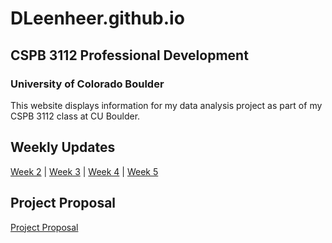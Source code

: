 # DLeenheer.github.io

## CSPB 3112 Professional Development

### University of Colorado Boulder
This website displays information for my data analysis project as part of my CSPB 3112 class at CU Boulder.

## Weekly Updates
[Week 2](https://dleenheer.github.io/Week2.md) | [Week 3](https://dleenheer.github.io/Week3.md) | [Week 4](https://dleenheer.github.io/Week4.md) | [Week 5](https://dleenheer.github.io/Week5.md)

## Project Proposal
[Project Proposal](https://dleenheer.github.io/Project%20Proposal.pdf)
